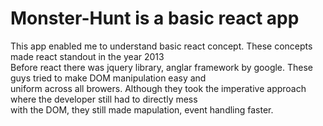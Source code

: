# Monster-Hunt is a basic react app

   This app enabled me to understand basic react concept. These concepts made react standout in the year 2013 <br/>
Before react there was jquery library, anglar framework by google. These guys tried to make DOM manipulation easy and <br/>
uniform across all browers. Although they took the imperative approach where the developer still had to directly mess <br/> 
with the DOM, they still made mapulation, event handling faster.
